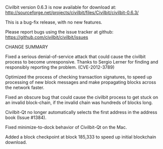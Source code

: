 Civilbit version 0.6.3 is now available for download at:
  http://sourceforge.net/projects/civilbit/files/Civilbit/civilbit-0.6.3/

This is a bug-fix release, with no new features.

Please report bugs using the issue tracker at github:
  https://github.com/civilbit/civilbit/issues

CHANGE SUMMARY

Fixed a serious denial-of-service attack that could cause the
civilbit process to become unresponsive. Thanks to Sergio Lerner
for finding and responsibly reporting the problem. (CVE-2012-3789)

Optimized the process of checking transaction signatures, to
speed up processing of new block messages and make propagating
blocks across the network faster.

Fixed an obscure bug that could cause the civilbit process to get
stuck on an invalid block-chain, if the invalid chain was
hundreds of blocks long.

Civilbit-Qt no longer automatically selects the first address
in the address book (Issue #1384).

Fixed minimize-to-dock behavior of Civilbit-Qt on the Mac.

Added a block checkpoint at block 185,333 to speed up initial
blockchain download.
